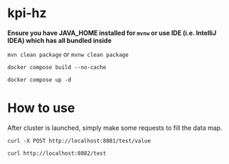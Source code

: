 # kpi-hz

**Ensure you have JAVA_HOME installed for `mvnw` 
or use IDE (i.e. IntelliJ IDEA) which has all bundled inside**

`mvn clean package` or `mvnw clean package`

`docker compose build --no-cache`

`docker compose up -d`

# How to use
After cluster is launched, simply make some requests to fill the data map.

`curl -X POST http://localhost:8081/test/value`

`curl http://localhost:8082/test`